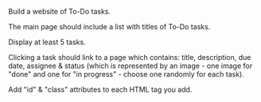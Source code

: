 <p>Build a website of To-Do tasks.</p>
<p>The main page should include a list with titles of To-Do tasks.</p>
<p>Display at least 5 tasks.</p>
<p>Clicking a task should link to a page which contains: title, description, due date, assignee & status (which is represented by an image - one image for "done" and one for "in progress" - choose one randomly for each task).</p>
<p>Add "id" & "class" attributes to each HTML tag you add.</p>